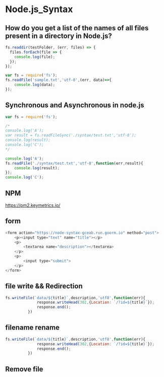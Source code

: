 # Node.js_Syntax

## How do you get a list of the names of all files present in a directory in Node.js?

```JavaScript
fs.readdir(testFolder, (err, files) => {
  files.forEach(file => {
    console.log(file);
  });
});
```


```JavaScript
var fs = require('fs');
fs.readFile('sample.txt','utf-8',(err, data)=>{
    console.log(data);  
});
```

## Synchronous and Asynchronous in node.js
```JavaScript
var fs = require('fs');

/*
console.log('A');
var result = fs.readFileSync('./syntax/test.txt','utf-8');
console.log(result);
console.log('C');
*/

console.log('A');
fs.readFile('./syntax/test.txt','utf-8',function(err,result){
    console.log(result);
});
console.log('C');

```

## NPM
https://pm2.keymetrics.io/

## form

```javascript
<form action="https://node-syntax-gceab.run.goorm.io" method="post">
    <p><input type="text" name="title"></p>
    <p>
        <textarea name="description"></textarea>
    </p>
    <p>
        <input type="submit">
    </p>
</form>
```
## file write && Redirection
```javascript
fs.writeFile(`data/${title}`,description,'utf8',function(err){
			  response.writeHead(302,{Location: `/?id=${title}`});
			  response.end();
		  })
```

## filename rename

```javascript
fs.writeFile(`data/${title}`,description,'utf8',function(err){
			  response.writeHead(302,{Location: `/?id=${title}`});
			  response.end();
		  })
```

## Remove file
